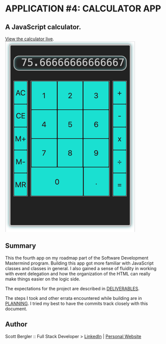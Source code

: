 # APPLICATION #4: CALCULATOR APP

## A JavaScript calculator.

[View the calculator live](https://skillitzimberg.github.io/calculator-app/).  
![](./calculator.png)

## Summary

This the fourth app on my roadmap part of the Software Development Mastermind program. Building this app got more familiar with JavaScript classes and classes in general. I also gained a sense of fluidity in working with event delegation and how the organization of the HTML can really make things easier on the logic side.

The expectations for the project are described in [DELIVERABLES](./DELIVERABLES.md).

The steps I took and other errata encountered while building are in [PLANNING](./PLANNING.md). I tried my best to have the commits track closely with this document.

## Author

Scott Bergler :: Full Stack Developer > [LinkedIn](https://www.linkedin.com/in/scott-bergler/) | [Personal Website](https://oceancode.dev/)
